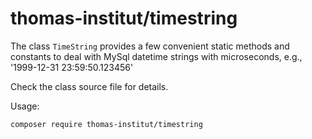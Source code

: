 # thomas-institut/timestring
The class `TimeString` provides a few convenient static methods and constants to deal with 
MySql datetime strings with microseconds, e.g., '1999-12-31 23:59:50.123456'

Check the class source file for details.

Usage:

```` composer require thomas-institut/timestring ````


